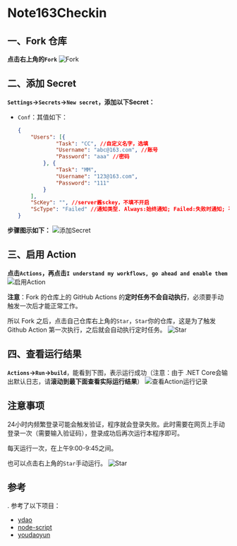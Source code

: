 # Note163Checkin

## 一、Fork 仓库

**点击右上角的`Fork`**
![Fork](https://img.guoqianfan.com/note/2020/08/fork.png)

## 二、添加 Secret

**`Settings`->`Secrets`->`New secret`，添加以下Secret：**
- `Conf`：其值如下：
    ```json
    {
    	"Users": [{
    			"Task": "CC", //自定义名字，选填
    			"Username": "abc@163.com", //账号
    			"Password": "aaa" //密码
    		}, {
    			"Task": "MM",
    			"Username": "123@163.com",
    			"Password": "111"
    		}
    	],
    	"ScKey": "", //server酱sckey，不填不开启
    	"ScType": "Failed" //通知类型. Always:始终通知; Failed:失败时通知; 不填/其他:不通知;
    }
    ```

**步骤图示如下：**
![添加Secret](https://img.guoqianfan.com/note/2020/08/添加secret.png)

## 三、启用 Action

**点击`Actions`，再点击`I understand my workflows, go ahead and enable them`**
![启用Action](https://img.guoqianfan.com/note/2020/08/启用action.png)

**注意**：Fork 的仓库上的 GitHub Actions 的**定时任务不会自动执行**，必须要手动触发一次后才能正常工作。

所以 Fork 之后，点击自己仓库右上角的`Star`，`Star`你的仓库，这是为了触发 Github Action 第一次执行，之后就会自动执行定时任务。
![Star](https://img.guoqianfan.com/note/2020/08/star.png)

## 四、查看运行结果

**`Actions`->`Run`->`build`**，能看到下图，表示运行成功（注意：由于 .NET Core会输出默认日志，请**滚动到最下面查看实际运行结果**）
![查看Action运行记录](https://img.guoqianfan.com/note/2020/08/查看action运行记录.png)

## 注意事项

24小时内频繁登录可能会触发验证，程序就会登录失败。此时需要在网页上手动登录一次（需要输入验证码），登录成功后再次运行本程序即可。

每天运行一次，在上午9:00-9:45之间。

也可以点击右上角的`Star`手动运行。
![Star](https://img.guoqianfan.com/note/2020/08/star.png)

## 参考
.
参考了以下项目：
- [ydao](https://github.com/yygtboy/ydao/)
- [node-script](https://github.com/SunSeekerX/node-script)
- [youdaoyun](https://github.com/hezhizheng/youdaoyun)
